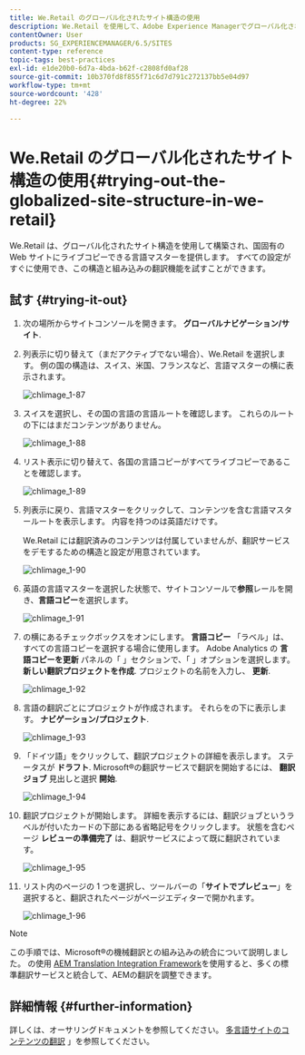 ```yaml
---
title: We.Retail のグローバル化されたサイト構造の使用
description: We.Retail を使用して、Adobe Experience Managerでグローバル化されたサイト構造を試す方法を説明します。
contentOwner: User
products: SG_EXPERIENCEMANAGER/6.5/SITES
content-type: reference
topic-tags: best-practices
exl-id: e1de20b0-6d7a-4bda-b62f-c2808fd0af28
source-git-commit: 10b370fd8f855f71c6d7d791c272137bb5e04d97
workflow-type: tm+mt
source-wordcount: '428'
ht-degree: 22%

---
```


# We.Retail のグローバル化されたサイト構造の使用{#trying-out-the-globalized-site-structure-in-we-retail}

We.Retail は、グローバル化されたサイト構造を使用して構築され、国固有の Web サイトにライブコピーできる言語マスターを提供します。 すべての設定がすぐに使用でき、この構造と組み込みの翻訳機能を試すことができます。

## 試す {#trying-it-out}

1. 次の場所からサイトコンソールを開きます。 **グローバルナビゲーション/サイト**.
1. 列表示に切り替えて（まだアクティブでない場合）、We.Retail を選択します。 例の国の構造は、スイス、米国、フランスなど、言語マスターの横に表示されます。

   ![chlimage_1-87](assets/chlimage_1-87a.png)

1. スイスを選択し、その国の言語の言語ルートを確認します。 これらのルートの下にはまだコンテンツがありません。

   ![chlimage_1-88](assets/chlimage_1-88a.png)

1. リスト表示に切り替えて、各国の言語コピーがすべてライブコピーであることを確認します。

   ![chlimage_1-89](assets/chlimage_1-89a.png)

1. 列表示に戻り、言語マスターをクリックして、コンテンツを含む言語マスタールートを表示します。 内容を持つのは英語だけです。

   We.Retail には翻訳済みのコンテンツは付属していませんが、翻訳サービスをデモするための構造と設定が用意されています。

   ![chlimage_1-90](assets/chlimage_1-90a.png)

1. 英語の言語マスターを選択した状態で、サイトコンソールで&#x200B;**参照**&#x200B;レールを開き、**言語コピー**&#x200B;を選択します。

   ![chlimage_1-91](assets/chlimage_1-91.png)

1. の横にあるチェックボックスをオンにします。 **言語コピー** 「ラベル」は、すべての言語コピーを選択する場合に使用します。 Adobe Analytics の **言語コピーを更新** パネルの「 」セクションで、「 」オプションを選択します。 **新しい翻訳プロジェクトを作成**. プロジェクトの名前を入力し、 **更新**.

   ![chlimage_1-92](assets/chlimage_1-92.png)

1. 言語の翻訳ごとにプロジェクトが作成されます。 それらをの下に表示します。 **ナビゲーション/プロジェクト**.

   ![chlimage_1-93](assets/chlimage_1-93.png)

1. 「ドイツ語」をクリックして、翻訳プロジェクトの詳細を表示します。 ステータスが **ドラフト**. Microsoft®の翻訳サービスで翻訳を開始するには、 **翻訳ジョブ** 見出しと選択 **開始**.

   ![chlimage_1-94](assets/chlimage_1-94.png)

1. 翻訳プロジェクトが開始します。 詳細を表示するには、翻訳ジョブというラベルが付いたカードの下部にある省略記号をクリックします。 状態を含むページ **レビューの準備完了** は、翻訳サービスによって既に翻訳されています。

   ![chlimage_1-95](assets/chlimage_1-95.png)

1. リスト内のページの 1 つを選択し、ツールバーの「**サイトでプレビュー**」を選択すると、翻訳されたページがページエディターで開かれます。

   ![chlimage_1-96](assets/chlimage_1-96.png)

>[!NOTE]
>
>この手順では、Microsoft®の機械翻訳との組み込みの統合について説明しました。 の使用 [AEM Translation Integration Framework](/help/sites-administering/translation.md)を使用すると、多くの標準翻訳サービスと統合して、AEMの翻訳を調整できます。

## 詳細情報 {#further-information}

詳しくは、オーサリングドキュメントを参照してください。 [多言語サイトのコンテンツの翻訳](/help/sites-administering/translation.md) 」を参照してください。
